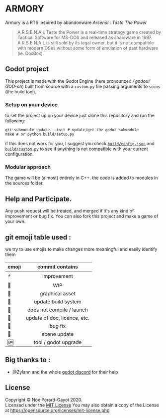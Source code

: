 # ARMORY

Armory is a RTS inspired by abandonware _Arsenal : Taste The Power_

> A.R.S.E.N.A.L Taste the Power is a real-time strategy game created by Tactical Software for MS-DOS and released as shareware in 1997. A.R.S.E.N.A.L is still sold by its legal owner, but it is not compatible with modern OSes without some form of emulation of past hardware (ie. DosBox).

## Godot project

This project is made with the Godot Engine (here pronounced _/ˈɡɒdoʊ/_ _GOD-oh_) built from source with a `custom.py` file passing arguments to `scons` (the build tool).

### Setup on your device

to set the project up on your device just clone this repository and run the following:
   
```
git submodule update --init # update/get the godot submodule
make # or python build/setup.py
```
if this does not work for you, I suggest you check [`build/config.json`](build/config.json) and [`build/custom.py`](build/custom.py) to see if anything is not compatible with your current configuration.


### Modular approach

The game will be (almost) entirely in C++. the code is added to modules in the sources folder.

## Help and Participate.

Any push request will be treated, and merged if it's any kind of improvement or bug fix.
You can also fork this project and make a game of your own.

## git emoji table used : 

we try to use emojis to make changes more meaningful and easily identify them

| emoji             | commit contains               |
| ------------------|:-----------------------------:|
| :zap:             | improvement                   |
| :construction:    | WIP                           |
| :art:             | graphical asset               |
| :wrench:          | update build system           |
| :no_entry_sign:   | does not compile / launch     |
| :page_facing_up:  | update of doc, licence, etc.  |
| :bug:             | bug fix                       |
| :leaves:          | scene update                  |
| :up:              | tool / godot upgrade          |


## Big thanks to :

- @Zylann and the whole [godot discord](https://discord.com/invite/4JBkykG) for their help

## License

Copyright © Noé Perard-Gayot 2020.    
Licensed under the [MIT License](LICENSE.txt)
You may also obtain a copy of the License at https://opensource.org/licenses/mit-license.php 
